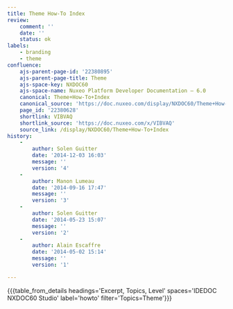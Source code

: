 ```yaml
---
title: Theme How-To Index
review:
    comment: ''
    date: ''
    status: ok
labels:
    - branding
    - theme
confluence:
    ajs-parent-page-id: '22380895'
    ajs-parent-page-title: Theme
    ajs-space-key: NXDOC60
    ajs-space-name: Nuxeo Platform Developer Documentation — 6.0
    canonical: Theme+How-To+Index
    canonical_source: 'https://doc.nuxeo.com/display/NXDOC60/Theme+How-To+Index'
    page_id: '22380628'
    shortlink: VIBVAQ
    shortlink_source: 'https://doc.nuxeo.com/x/VIBVAQ'
    source_link: /display/NXDOC60/Theme+How-To+Index
history:
    - 
        author: Solen Guitter
        date: '2014-12-03 16:03'
        message: ''
        version: '4'
    - 
        author: Manon Lumeau
        date: '2014-09-16 17:47'
        message: ''
        version: '3'
    - 
        author: Solen Guitter
        date: '2014-05-23 15:07'
        message: ''
        version: '2'
    - 
        author: Alain Escaffre
        date: '2014-05-02 15:14'
        message: ''
        version: '1'

---
```

{{{table_from_details headings='Excerpt, Topics, Level' spaces='IDEDOC NXDOC60 Studio' label='howto' filter='Topics=Theme'}}}